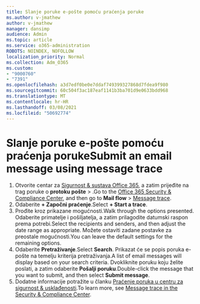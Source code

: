 ```yaml
---
title: Slanje poruke e-pošte pomoću praćenja poruke
ms.author: v-jmathew
author: v-jmathew
manager: dansimp
audience: Admin
ms.topic: article
ms.service: o365-administration
ROBOTS: NOINDEX, NOFOLLOW
localization_priority: Normal
ms.collection: Adm_O365
ms.custom:
- "9000760"
- "7391"
ms.openlocfilehash: a3d7edf0be0e7ddaf749399327868d7fdea9f980
ms.sourcegitcommit: 60c504f3ac187eaf1141b3ba701d9e0633bdd968
ms.translationtype: MT
ms.contentlocale: hr-HR
ms.lasthandoff: 03/08/2021
ms.locfileid: "50692774"
---
```

# <a name="submit-an-email-message-using-message-trace"></a><span data-ttu-id="2bee1-102">Slanje poruke e-pošte pomoću praćenja poruke</span><span class="sxs-lookup"><span data-stu-id="2bee1-102">Submit an email message using message trace</span></span>

1. <span data-ttu-id="2bee1-103">Otvorite centar za [Sigurnost & sustava Office 365](https://go.microsoft.com/fwlink/p/?linkid=2077143), a zatim prijeđite na trag poruke o **protoku pošte**  >  [](https://go.microsoft.com/fwlink/?linkid=2101048).</span><span class="sxs-lookup"><span data-stu-id="2bee1-103">Go to the [Office 365 Security & Compliance Center](https://go.microsoft.com/fwlink/p/?linkid=2077143), and then go to **Mail flow** > [Message trace](https://go.microsoft.com/fwlink/?linkid=2101048).</span></span>
2. <span data-ttu-id="2bee1-104">Odaberite **+ Započni praćenje**.</span><span class="sxs-lookup"><span data-stu-id="2bee1-104">Select **+ Start a trace**.</span></span>
3. <span data-ttu-id="2bee1-105">Prođite kroz prikazane mogućnosti.</span><span class="sxs-lookup"><span data-stu-id="2bee1-105">Walk through the options presented.</span></span> <span data-ttu-id="2bee1-106">Odaberite primatelje i pošiljatelja, a zatim prilagodite datumski raspon prema potrebi.</span><span class="sxs-lookup"><span data-stu-id="2bee1-106">Select the recipients and senders, and then adjust the date range as appropriate.</span></span> <span data-ttu-id="2bee1-107">Možete ostaviti zadane postavke za preostale mogućnosti.</span><span class="sxs-lookup"><span data-stu-id="2bee1-107">You can leave the default settings for the remaining options.</span></span>
4. <span data-ttu-id="2bee1-108">Odaberite **Pretraživanje**.</span><span class="sxs-lookup"><span data-stu-id="2bee1-108">Select **Search**.</span></span> <span data-ttu-id="2bee1-109">Prikazat će se popis poruka e-pošte na temelju kriterija pretraživanja.</span><span class="sxs-lookup"><span data-stu-id="2bee1-109">A list of email messages will display based on your search criteria.</span></span> <span data-ttu-id="2bee1-110">Dvokliknite poruku koju želite poslati, a zatim odaberite **Pošalji poruku**.</span><span class="sxs-lookup"><span data-stu-id="2bee1-110">Double-click the message that you want to submit, and then select **Submit message**.</span></span>
5. <span data-ttu-id="2bee1-111">Dodatne informacije potražite u članku [Praćenje poruka u centru za sigurnost & usklađenosti](https://go.microsoft.com/fwlink/?linkid=2101557).</span><span class="sxs-lookup"><span data-stu-id="2bee1-111">To learn more, see [Message trace in the Security & Compliance Center](https://go.microsoft.com/fwlink/?linkid=2101557).</span></span>
